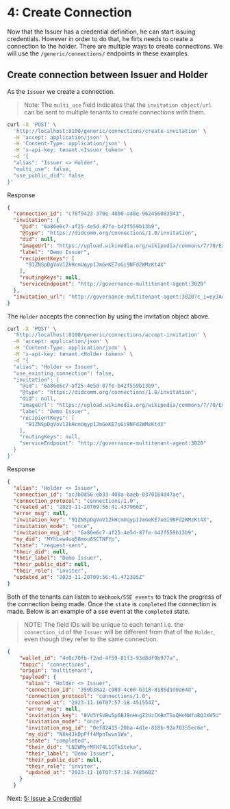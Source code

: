 # 4: Create Connection

Now that the Issuer has a credential definition, he can start issuing credentials. However in order to do that, he firts needs to create a connection to the holder. There are multiple ways to create connections. We will use the `/generic/connections/` endpoints in these examples.

## Create connection between Issuer and Holder

As the `Issuer` we create a connection.

>Note: The `multi_use` field indicates that the `invitation object/url` can be sent to multiple tenants to create connections with them.

```bash
curl -X 'POST' \
  'http://localhost:8100/generic/connections/create-invitation' \
  -H 'accept: application/json' \
  -H 'Content-Type: application/json' \
  -H 'x-api-key: tenant.<Issuer token>' \
  -d '{
  "alias": "Issuer <> Holder",
  "multi_use": false,
  "use_public_did": false
}'
```

Response

```json
{
  "connection_id": "c78f9423-370e-4800-a48e-962456083943",
  "invitation": {
    "@id": "6a86e6c7-af25-4e5d-87fe-b42f559b13b9",
    "@type": "https://didcomm.org/connections/1.0/invitation",
    "did": null,
    "imageUrl": "https://upload.wikimedia.org/wikipedia/commons/7/70/Example.png",
    "label": "Demo Issuer",
    "recipientKeys": [
      "91ZNSpDgVoV12kHcmUqyp1JmGeKE7oGi9NFd2WMzKt4X"
    ],
    "routingKeys": null,
    "serviceEndpoint": "http://governance-multitenant-agent:3020"
  },
  "invitation_url": "http://governance-multitenant-agent:3020?c_i=eyJAdHlwZSI6ICJodHRwczovL2RpZGNvbW0ub3JnL2Nvbm5lY3Rpb25zLzEuMC9pbnZpdGF0aW9uIiwgIkBpZCI6ICI2YTg2ZTZjNy1hZjI1LTRlNWQtODdmZS1iNDJmNTU5YjEzYjkiLCAic2VydmljZUVuZHBvaW50IjogImh0dHA6Ly9nb3Zlcm5hbmNlLW11bHRpdGVuYW50LWFnZW50OjMwMjAiLCAiaW1hZ2VVcmwiOiAiaHR0cHM6Ly91cGxvYWQud2lraW1lZGlhLm9yZy93aWtpcGVkaWEvY29tbW9ucy83LzcwL0V4YW1wbGUucG5nIiwgInJlY2lwaWVudEtleXMiOiBbIjkxWk5TcERnVm9WMTJrSGNtVXF5cDFKbUdlS0U3b0dpOU5GZDJXTXpLdDRYIl0sICJsYWJlbCI6ICJEZW1vIElzc3VlciJ9"
}
```

The `Holder` accepts the connection by using the invitation object above.

```bash
curl -X 'POST' \
  'http://localhost:8100/generic/connections/accept-invitation' \
  -H 'accept: application/json' \
  -H 'Content-Type: application/json' \
  -H 'x-api-key: tenant.<Holder token>' \
  -d '{
  "alias": "Holder <> Issuer",
  "use_existing_connection": false,
  "invitation": {
    "@id": "6a86e6c7-af25-4e5d-87fe-b42f559b13b9",
    "@type": "https://didcomm.org/connections/1.0/invitation",
    "did": null,
    "imageUrl": "https://upload.wikimedia.org/wikipedia/commons/7/70/Example.png",
    "label": "Demo Issuer",
    "recipientKeys": [
      "91ZNSpDgVoV12kHcmUqyp1JmGeKE7oGi9NFd2WMzKt4X"
    ],
    "routingKeys": null,
    "serviceEndpoint": "http://governance-multitenant-agent:3020"
  }
}'
```

Response

```json
{
  "alias": "Holder <> Issuer",
  "connection_id": "ac3b0d56-eb33-408a-baeb-0370164d47ae",
  "connection_protocol": "connections/1.0",
  "created_at": "2023-11-20T09:56:41.437966Z",
  "error_msg": null,
  "invitation_key": "91ZNSpDgVoV12kHcmUqyp1JmGeKE7oGi9NFd2WMzKt4X",
  "invitation_mode": "once",
  "invitation_msg_id": "6a86e6c7-af25-4e5d-87fe-b42f559b13b9",
  "my_did": "MYhLew4uq58mou8SCTNFYp",
  "state": "request-sent",
  "their_did": null,
  "their_label": "Demo Issuer",
  "their_public_did": null,
  "their_role": "inviter",
  "updated_at": "2023-11-20T09:56:41.472385Z"
}
```

Both of the tenants can listen to `Webhook/SSE events` to track the progress of the connection being made. Once the `state` is `completed` the connection is made. Below is an example of a sse event at the `completed` state.

>NOTE: The field IDs will be unique to each tenant i.e. the `connection_id` of the `Issuer` will be different from that of the `Holder`, even though they refer to the same connection.

```json
{
    "wallet_id": "4e0c70fb-f2ad-4f59-81f3-93d8df9b977a",
    "topic": "connections",
    "origin": "multitenant",
    "payload": {
      "alias": "Holder <> Issuer",
      "connection_id": "359b30a2-c98d-4c00-b318-8185d1d0e64d",
      "connection_protocol": "connections/1.0",
      "created_at": "2023-11-16T07:57:18.451554Z",
      "error_msg": null,
      "invitation_key": "8Vd5YSVBw5p6BJ8nHngZ2UcCKBmTSxQHoNWfaBQJXW5U",
      "invitation_mode": "once",
      "invitation_msg_id": "0ef82415-20ba-4d1e-818b-92a70355ec6e",
      "my_did": "NXk4JkDpFff4MpnTwvn1Wa",
      "state": "completed",
      "their_did": "LN2WMyrMFH74L1GTkSteka",
      "their_label": "Demo Issuer",
      "their_public_did": null,
      "their_role": "inviter",
      "updated_at": "2023-11-16T07:57:18.748560Z"
    }
  }
```

Next: [5: Issue a Credential](5.%20Issue%20Credential.md)
